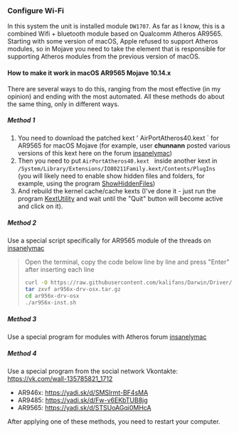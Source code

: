 ### Configure Wi-Fi

In this system the unit is installed module `DW1707`. As far as I know, this is a combined Wifi + bluetooth module based on Qualcomm Atheros AR9565. Starting with some version of macOS, Apple refused to support Atheros modules, so in Mojave you need to take the element that is responsible for supporting Atheros modules from the previous version of macOS.

#### How to make it work in macOS AR9565 Mojave 10.14.x

There are several ways to do this, ranging from the most effective (in my opinion) and ending with the most automated. All these methods do about the same thing, only in different ways.

##### Method 1

1. You need to download the patched kext ' AirPortAtheros40.kext ` for AR9565 for macOS Mojave (for example, user **chunnann** posted various versions of this kext here on the forum [insanelymac](https://www.insanelymac.com/forum/topic/312045-atheros-wireless-driver-os-x-101112-for-unsupported-cards/?page=17&tab=comments#comment-2509900))
2. Then you need to put `AirPortAtheros40.kext ` inside another kext in `/System/Library/Extensions/IO80211Family.kext/Contents/PlugIns ` (you will likely need to enable show hidden files and folders, for example, using the program [ShowHiddenFiles](https://gotoes.org/sales/ShowHiddenFilesMacOSX/How_To_Show_Hidden_Files.php))
3. And rebuild the kernel cache/cache kexts (I've done it - just run the program [KextUtility](http://cvad-mac.narod.ru/index/0-4) and wait until the "Quit" button will become active and click on it).

##### Method 2

Use a special script specifically for AR9565 module of the threads on [insanelymac](https://www.insanelymac.com/forum/topic/328426-qualcomm-atheros-ar9565-wireless-for-os-x-108-1014/)

> Open the terminal, copy the code below line by line and press "Enter" after inserting each line
>
> ```bash
> curl -O https://raw.githubusercontent.com/kalifans/Darwin/Driver/ar956x-drv-osx.tar.gz
> tar zxvf ar956x-drv-osx.tar.gz
> cd ar956x-drv-osx
> ./ar956x-inst.sh
> ```

##### Method 3

Use a special program for modules with Atheros forum [insanelymac](https://www.insanelymac.com/forum/files/file/956-atheros-installer-for-macos-mojave-and-catalina/)

##### Method 4

Use a special program from the social network Vkontakte: https://vk.com/wall-135785821_1712

* AR946x: https://yadi.sk/d/SMSlrmt-BF4sMA
* AR9485: https://yadi.sk/d/Fw-v6EKbTUB8jg
* AR9565: https://yadi.sk/d/STSUoAGqi0MHcA

After applying one of these methods, you need to restart your computer.